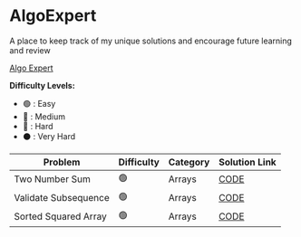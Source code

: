# AlgoExpert

A place to keep track of my unique solutions and encourage future learning and review

[Algo Expert](https://www.algoexpert.io/questions)

<strong>Difficulty Levels:</strong>

- 🟢 : Easy
- 🔵 : Medium
- 🔴 : Hard
- ⚫ : Very Hard

| Problem                               | Difficulty       | Category            | Solution Link                                                        |
| ------------------------------------- | ---------------- | ------------------- | -------------------------------------------------------------------- |
| Two Number Sum                        | 🟢               | Arrays              | [CODE](src/Easy/TwoNumberSum/Solution.java)                    | 
| Validate Subsequence                  | 🟢               | Arrays              | [CODE](src/Easy/ValidateSubsequence/Solution.java)                    | 
| Sorted Squared Array                  | 🟢               | Arrays              | [CODE](src/Easy/SortedSquaredArray/Solution.java)                    | 
